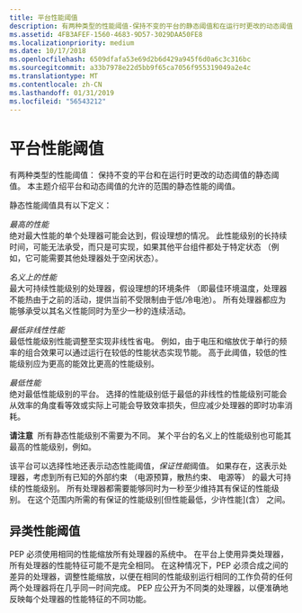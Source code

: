 ```yaml
---
title: 平台性能阈值
description: 有两种类型的性能阈值-保持不变的平台的静态阈值和在运行时更改的动态阈值。
ms.assetid: 4FB3AFEF-1560-4683-9D57-3029DAA50FE8
ms.localizationpriority: medium
ms.date: 10/17/2018
ms.openlocfilehash: 6509dfafa53e69d2b6d429a945f6d0a6c3c316bc
ms.sourcegitcommit: a33b7978e22d5bb9f65ca7056f955319049a2e4c
ms.translationtype: MT
ms.contentlocale: zh-CN
ms.lasthandoff: 01/31/2019
ms.locfileid: "56543212"
---
```

# <a name="platform-performance-thresholds"></a>平台性能阈值


有两种类型的性能阈值： 保持不变的平台和在运行时更改的动态阈值的静态阈值。 本主题介绍平台和动态阈值的允许的范围的静态性能的阈值。

静态性能阈值具有以下定义：

<a href="" id="highest-performance"></a>*最高的性能*  
绝对最大性能的单个处理器可能会达到，假设理想的情况。 此性能级别的长持续时间，可能无法承受，而只是可实现，如果其他平台组件都处于特定状态 （例如，它可能需要其他处理器处于空闲状态）。

<a href="" id="nominal-performance"></a>*名义上的性能*  
最大可持续性能级别的处理器，假设理想的环境条件 （即最佳环境温度，处理器不能热由于之前的活动，提供当前不受限制由于低/冷电池）。 所有处理器都应为能够承受以其名义性能同时为至少一秒的连续活动。

<a href="" id="lowest-nonlinear-performance"></a>*最低非线性性能*  
最低性能级别性能调整至实现非线性省电。 例如，由于电压和缩放优于单行的频率的组合效果可以通过运行在较低的性能状态实现节能。 高于此阈值，较低的性能级别应为更高的能效比更高的性能级别。

<a href="" id="lowest-performance"></a>*最低性能*  
绝对最低性能级别的平台。 选择的性能级别低于最低的非线性的性能级别可能会从效率的角度看等效或实际上可能会导致效率损失，但应减少处理器的即时功率消耗。

**请注意**  所有静态性能级别不需要为不同。 某个平台的名义上的性能级别也可能其最高的性能级别，例如。

 

该平台可以选择性地还表示动态性能阈值，*保证性能*阈值。 如果存在，这表示处理器，考虑到所有已知的外部约束 （电源预算，散热约束、 电源等） 的最大可持续的性能级别。 所有处理器都需要能够同时为一秒至少维持其有保证的性能级别。 在这个范围内所需的有保证的性能级别\[但性能最低，少许性能\](含） 之间。

## <a name="heterogeneous-performance-thresholds"></a>异类性能阈值


PEP 必须使用相同的性能缩放所有处理器的系统中。 在平台上使用异类处理器，所有处理器的性能特征可能不是完全相同。 在这种情况下，PEP 必须合成之间的差异的处理器，调整性能缩放，以便在相同的性能级别运行相同的工作负荷的任何两个处理器将在几乎同一时间完成。 PEP 应公开为不同类的处理器，以便准确地反映每个处理器的性能特征的不同功能。

 

 




